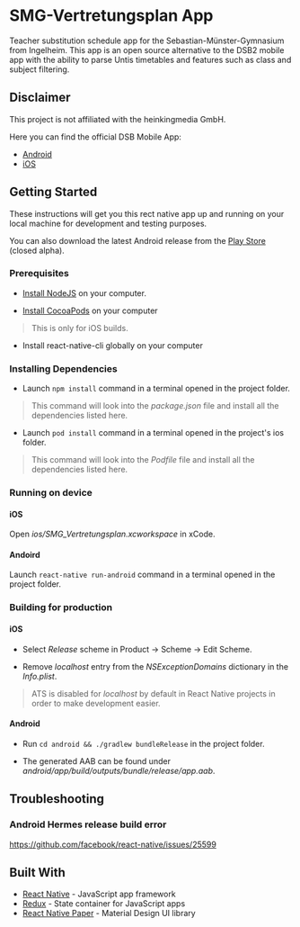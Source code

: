 # SMG-Vertretungsplan App

Teacher substitution schedule app for the Sebastian-Münster-Gymnasium from Ingelheim.
This app is an open source alternative to the DSB2 mobile app with the ability to parse Untis timetables and features such as class and subject filtering.

## Disclaimer
This project is not affiliated with the heinkingmedia GmbH. 

Here you can find the official DSB Mobile App: 

- [Android](https://play.google.com/store/apps/details?id=de.heinekingmedia.dsbmobile)
- [iOS](https://apps.apple.com/de/app/dsbmobile/id461741785)

## Getting Started

These instructions will get you this rect native app up and running on your local machine for development and testing purposes.

You can also download the latest Android release from the [Play Store](https://play.google.com/store/apps/details?id=io.gres.smg_vertretungsplan) (closed alpha).

### Prerequisites

- [Install NodeJS](https://nodejs.org/en/) on your computer.

- [Install CocoaPods](https://cocoapods.org/) on your computer
> This is only for iOS builds.

- Install react-native-cli globally on your computer

### Installing Dependencies

- Launch ``` npm install ``` command in a terminal opened in the project folder.
> This command will look into the *package.json* file and install all the dependencies listed here.

- Launch ``` pod install ``` command in a terminal opened in the project's ios folder.
> This command will look into the *Podfile* file and install all the dependencies listed here.

### Running on device

#### iOS

Open *ios/SMG_Vertretungsplan.xcworkspace* in xCode.

#### Andoird

Launch ``` react-native run-android ``` command in a terminal opened in the project folder.

### Building for production

#### iOS

- Select *Release* scheme in Product → Scheme → Edit Scheme.

- Remove *localhost* entry from the *NSExceptionDomains* dictionary in the *Info.plist*.
> ATS is disabled for *localhost* by default in React Native projects in order to make development easier.

#### Android

- Run ``` cd android && ./gradlew bundleRelease ``` in the project folder.

- The generated AAB can be found under *android/app/build/outputs/bundle/release/app.aab*.

## Troubleshooting

### Android Hermes release build error
https://github.com/facebook/react-native/issues/25599

## Built With

- [React Native](https://facebook.github.io/react-native/) - JavaScript app framework
- [Redux](https://redux.js.org/) - State container for JavaScript apps
- [React Native Paper](https://reactnativepaper.com/) - Material Design UI library 
